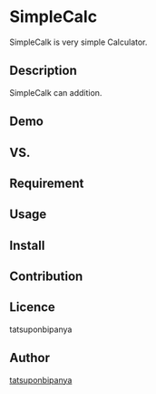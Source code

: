 # SimpleCalc
SimpleCalk is very simple Calculator.

## Description
SimpleCalk can addition.

## Demo

## VS. 

## Requirement

## Usage

## Install

## Contribution

## Licence

tatsuponbipanya

## Author

[tatsuponbipanya](https://github.com/tcnksm)
